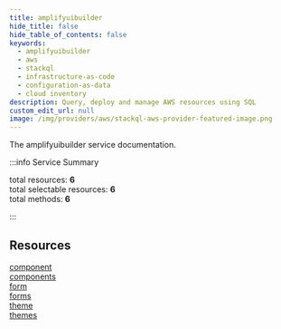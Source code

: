 ```yaml
---
title: amplifyuibuilder
hide_title: false
hide_table_of_contents: false
keywords:
  - amplifyuibuilder
  - aws
  - stackql
  - infrastructure-as-code
  - configuration-as-data
  - cloud inventory
description: Query, deploy and manage AWS resources using SQL
custom_edit_url: null
image: /img/providers/aws/stackql-aws-provider-featured-image.png
---
```


The amplifyuibuilder service documentation.

:::info Service Summary

<div class="row">
<div class="providerDocColumn">
<span>total resources:&nbsp;<b>6</b></span><br />
<span>total selectable resources:&nbsp;<b>6</b></span><br />
<span>total methods:&nbsp;<b>6</b></span><br />
</div>
</div>

:::

## Resources
<div class="row">
<div class="providerDocColumn">
<a href="/providers/aws/amplifyuibuilder/component/">component</a><br />
<a href="/providers/aws/amplifyuibuilder/components/">components</a><br />
<a href="/providers/aws/amplifyuibuilder/form/">form</a>
</div>
<div class="providerDocColumn">
<a href="/providers/aws/amplifyuibuilder/forms/">forms</a><br />
<a href="/providers/aws/amplifyuibuilder/theme/">theme</a><br />
<a href="/providers/aws/amplifyuibuilder/themes/">themes</a>
</div>
</div>